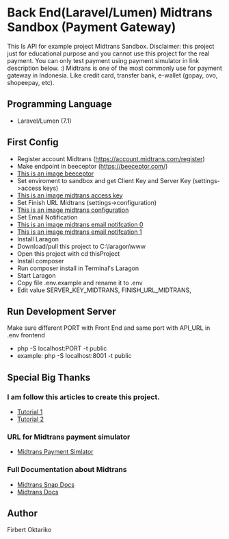 # Back End(Laravel/Lumen) Midtrans Sandbox (Payment Gateway)
This Is API for example project Midtrans Sandbox. 
Disclaimer: this project just for educational purpose and you cannot use this project for the real payment. You can only test payment using payment simulator in link description below. :) 
Midtrans is one of the most commonly use for payment gateway in Indonesia. Like credit card, transfer bank, e-wallet (gopay, ovo, shopeepay, etc).  

## Programming Language
- Laravel/Lumen (7.1)

## First Config
- Register account Midtrans (https://account.midtrans.com/register)
- Make endpoint in beeceptor (https://beeceptor.com/) 
- [This is an image beeceptor](https://drive.google.com/uc?export=view&id=15Asa7kVxjYV9akNEL380KlVEptmvGXW9)
- Set enviroment to sandbox and get Client Key and Server Key (settings->access keys) 
- [This is an image midtrans access key](https://drive.google.com/uc?export=view&id=1onjxd49s9_HeeqpiOynpKGSWHWNpamPM)
- Set Finish URL Midtrans (settings->configuration)
- [This is an image midtrans configuration](https://drive.google.com/uc?export=view&id=1n9IntSsFLXD4jugDh8dqsfe_L2YmkYPn)
- Set Email Notification 
- [This is an image midtrans email notifcation 0](https://drive.google.com/uc?export=view&id=1wAkHkKZQ5cN6n4XGgOtQJ0M_nlXk0ZyM)
- [This is an image midtrans email notifcation 1](https://drive.google.com/uc?export=view&id=1Vds6AqzlhNpVp6dCK1Lj8q88doAU0llc)
- Install Laragon
- Download/pull this project to C:\laragon\www
- Open this project with cd thisProject
- Install composer
- Run composer install in Terminal's Laragon
- Start Laragon
- Copy file .env.example and rename it to .env
- Edit value SERVER_KEY_MIDTRANS, FINISH_URL_MIDTRANS,

## Run Development Server
Make sure different PORT with Front End and same port with API_URL in .env frontend
- php -S localhost:PORT -t public
- example: php -S localhost:8001 -t public

## Special Big Thanks 
### I am follow this articles to create this project.
- [Tutorial 1](https://azharogi.medium.com/membuat-api-menggunakan-lumen-untuk-metode-midtrans-snap-payment-gateway-a9beba75f0f8)
- [Tutorial 2](https://azharogi.medium.com/integrasi-snap-api-midtrans-menggunakan-laravel-dengan-promise-midtrans-snap-ep2-afb5cc4c9a7f)
### URL for Midtrans payment simulator
- [Midtrans Payment Simlator](https://docs.midtrans.com/en/technical-reference/sandbox-test)
### Full Documentation about Midtrans
- [Midtrans Snap Docs](https://snap-docs.midtrans.com/#getting-started)
- [Midtrans Docs](https://docs.midtrans.com/)

## Author 
Firbert Oktariko 
